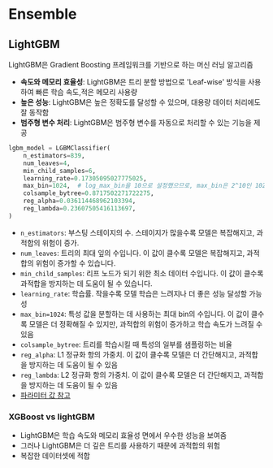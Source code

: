 # Ensemble
## LightGBM 

 LightGBM은 Gradient Boosting 프레임워크를 기반으로 하는 머신 러닝 알고리즘

- **속도와 메모리 효율성**: LightGBM은 트리 분할 방법으로 'Leaf-wise' 방식을 사용하여 빠른 학습 속도,적은 메모리 사용량
- **높은 성능**: LightGBM은 높은 정확도를 달성할 수 있으며, 대용량 데이터 처리에도 잘 동작함
- **범주형 변수 처리**: LightGBM은 범주형 변수를 자동으로 처리할 수 있는 기능을 제공

```python
lgbm_model = LGBMClassifier(
    n_estimators=839,
    num_leaves=4,
    min_child_samples=6,
    learning_rate=0.17305095027775025,
    max_bin=1024,  # log_max_bin을 10으로 설정했으므로, max_bin은 2^10인 1024가 됩니다.
    colsample_bytree=0.8717502271722275,
    reg_alpha=0.036114468962103394,
    reg_lambda=0.23607505416113697,
)
```

- `n_estimators`: 부스팅 스테이지의 수. 스테이지가 많을수록 모델은 복잡해지고, 과적합의 위험이 증가.
- `num_leaves`: 트리의 최대 잎의 수입니다. 이 값이 클수록 모델은 복잡해지고, 과적합의 위험이 증가할 수 있습니다.
- `min_child_samples`: 리프 노드가 되기 위한 최소 데이터 수입니다. 이 값이 클수록 과적합을 방지하는 데 도움이 될 수 있습니다.
- `learning_rate`: 학습률. 작을수록 모델 학습은 느려지나 더 좋은 성능 달성할 가능성
- `max_bin=1024`: 특성 값을 분할하는 데 사용하는 최대 bin의 수입니다. 이 값이 클수록 모델은 더 정확해질 수 있지만, 과적합의 위험이 증가하고 학습 속도가 느려질 수 있음
- `colsample_bytree`: 트리를 학습시킬 때 특성의 일부를 샘플링하는 비율
- `reg_alpha`: L1 정규화 항의 가중치. 이 값이 클수록 모델은 더 간단해지고, 과적합을 방지하는 데 도움이 될 수 있음
- `reg_lambda`: L2 정규화 항의 가중치. 이 값이 클수록 모델은 더 간단해지고, 과적합을 방지하는 데 도움이 될 수 있음
- [파라미터 값 참고](https://www.kaggle.com/code/gauravduttakiit/fashion-mnist-classifier-flaml-micro-f1)
### XGBoost vs lightGBM
* LightGBM은 학습 속도와 메모리 효율성 면에서 우수한 성능을 보여줌
* 그러나 LightGBM은 더 깊은 트리를 사용하기 때문에 과적합의 위험
* 복잡한 데이터셋에 적합
